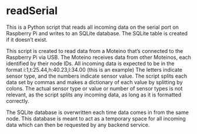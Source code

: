 # readSerial

This is a Python script that reads all incoming data on the serial port on Raspberry Pi and writes to an SQLite database. The SQLite table is created if it doesn’t exist.

This script is created to read data from a Moteino that’s connected to the Raspberry Pi via USB. The Moteino receives data from other Moteinos, each identified by their node IDs. All incoming data is expected to be in the format i:1,t:25.44,h:40.23,l:34.00 (this is an example)
The letters indicate sensor type, and the numbers indicate sensor value. The script splits each data set by commas and makes a dictionary of each value by splitting by colons. The actual sensor type or value or number of sensor types is not relevant, as the script splits any incoming data, as long as it is formatted correctly.

The SQLite database is overwritten each time data comes in from the same node. This database is meant to act as a temporary space for all incoming data which can then be requested by any backend service.

